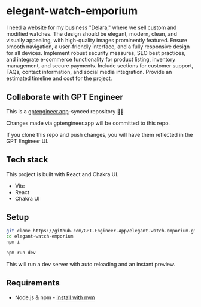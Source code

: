 # elegant-watch-emporium

I need a website for my business "Delara," where we sell custom and modified watches. The design should be elegant, modern, clean, and visually appealing, with high-quality images prominently featured. Ensure smooth navigation, a user-friendly interface, and a fully responsive design for all devices. Implement robust security measures, SEO best practices, and integrate e-commerce functionality for product listing, inventory management, and secure payments. Include sections for customer support, FAQs, contact information, and social media integration. Provide an estimated timeline and cost for the project.



## Collaborate with GPT Engineer

This is a [gptengineer.app](https://gptengineer.app)-synced repository 🌟🤖

Changes made via gptengineer.app will be committed to this repo.

If you clone this repo and push changes, you will have them reflected in the GPT Engineer UI.

## Tech stack

This project is built with React and Chakra UI.

- Vite
- React
- Chakra UI

## Setup

```sh
git clone https://github.com/GPT-Engineer-App/elegant-watch-emporium.git
cd elegant-watch-emporium
npm i
```

```sh
npm run dev
```

This will run a dev server with auto reloading and an instant preview.

## Requirements

- Node.js & npm - [install with nvm](https://github.com/nvm-sh/nvm#installing-and-updating)
